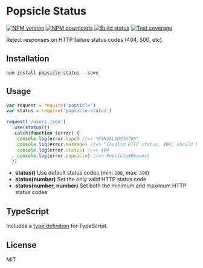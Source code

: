 # Popsicle Status

[![NPM version][npm-image]][npm-url]
[![NPM downloads][downloads-image]][downloads-url]
[![Build status][travis-image]][travis-url]
[![Test coverage][coveralls-image]][coveralls-url]

Reject responses on HTTP failure status codes (404, 500, etc).

## Installation

```
npm install popsicle-status --save
```

## Usage

```javascript
var request = require('popsicle')
var status = require('popsicle-status')

request('/users.json')
  .use(status())
  .catch(function (error) {
    console.log(error.type) //=> "EINVALIDSTATUS"
    console.log(error.message) //=> "Invalid HTTP status, 404, should be between 200 and 399"
    console.log(error.status) //=> 404
    console.log(error.popsicle) //=> Popsicle#Request
  })
```

* **status()** Use default status codes (min: `200`, max: `399`)
* **status(number)** Set the only valid HTTP status code
* **status(number, number)** Set both the minimum and maximum HTTP status codes

## TypeScript

Includes a [type definition](popsicle-status.d.ts) for TypeScript.

## License

MIT

[npm-image]: https://img.shields.io/npm/v/popsicle-status.svg?style=flat
[npm-url]: https://npmjs.org/package/popsicle-status
[downloads-image]: https://img.shields.io/npm/dm/popsicle-status.svg?style=flat
[downloads-url]: https://npmjs.org/package/popsicle-status
[travis-image]: https://img.shields.io/travis/blakeembrey/popsicle-status.svg?style=flat
[travis-url]: https://travis-ci.org/blakeembrey/popsicle-status
[coveralls-image]: https://img.shields.io/coveralls/blakeembrey/popsicle-status.svg?style=flat
[coveralls-url]: https://coveralls.io/r/blakeembrey/popsicle-status?branch=master
